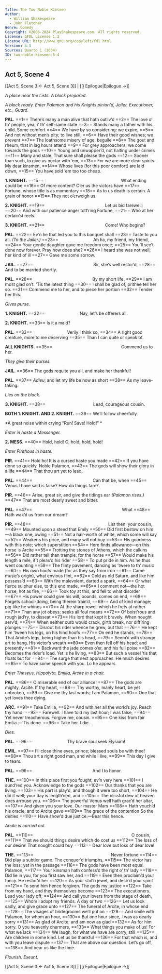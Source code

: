 ```yaml
---
Title: The Two Noble Kinsmen
Author: 
  - William Shakespeare
  - John Fletcher
Genre: Comedy
Copyright: ©2005-2024 PlayShakespeare.com. All rights reserved.
License: GFDL License 1.3
License URL: http://www.gnu.org/copyleft/fdl.html
Version: 4.3
Sources: Quarto 1 (1634)
ID: two-noble-kinsmen-5-4
---
```


## Act 5, Scene 4
[[Act 5, Scene 3|← Act 5, Scene 3]] | [[ị Epilogue|Epilogue →]]

*A place near the Lists. A block prepared.*

*A block ready. Enter Palamon and his Knights pinion’d, Jailer, Executioner, etc., Guard.*

**PAL.**
==1== There’s many a man alive that hath outliv’d
==2== The love o’ th’ people, yea, i’ th’ self-same state
==3== Stands many a father with his child. Some comfort
==4== We have by so considering: we expire,
==5== And not without men’s pity; to live still,
==6== Have their good wishes; we prevent
==7== The loathsome misery of age, beguile
==8== The gout and rheum, that in lag hours attend
==9== For grey approachers; we come towards the gods
==10== Young and unwapper’d, not halting under crimes
==11== Many and stale. That sure shall please the gods
==12== Sooner than such, to give us nectar with ’em,
==13== For we are more clear spirits. My dear kinsmen,
==14== Whose lives (for this poor comfort) are laid down,
==15== You have sold ’em too too cheap.

**1. KNIGHT.**
==15==                   What ending could be
==16== Of more content? O’er us the victors have
==17== Fortune, whose title is as momentary
==18== As to us death is certain. A grain of honor
==19== They not o’erweigh us.

**2. KNIGHT.**
==19==               Let us bid farewell;
==20== And with our patience anger tott’ring Fortune,
==21== Who at her certain’st reels.

**3. KNIGHT.**
==21==               Come! Who begins?

**PAL.**
==22== Ev’n he that led you to this banquet shall
==23== Taste to you all.
*(To the Jailer.)*
==23==         Ah ha, my friend, my friend,
==24== Your gentle daughter gave me freedom once;
==25== You’ll see’t done now forever. Pray how does she?
==26== I heard she was not well; her kind of ill
==27== Gave me some sorrow.

**JAIL.**
==27==               Sir, she’s well restor’d,
==28== And to be married shortly.

**PAL.**
==28==               By my short life,
==29== I am most glad on’t. ’Tis the latest thing
==30== I shall be glad of, prithee tell her so.
==31== Commend me to her, and to piece her portion
==32== Tender her this.

*Gives purse.*

**1. KNIGHT.**
==32==         Nay, let’s be offerers all.

**2. KNIGHT.**
==33== Is it a maid?

**PAL.**
==33==         Verily I think so,
==34== A right good creature, more to me deserving
==35== Than I can quite or speak of.

**ALL KNIGHTS.**
==35==                 Commend us to her.

*They give their purses.*

**JAIL.**
==36== The gods requite you all, and make her thankful!

**PAL.**
==37== *Adieu*; and let my life be now as short
==38== As my leave-taking.

*Lies on the block.*

**3. KNIGHT.**
==38==            Lead, courageous cousin.

**BOTH 1. KNIGHT. AND 2. KNIGHT.**
==39== We’ll follow cheerfully.

*A great noise within crying “Run! Save! Hold!” *

*Enter in haste a Messenger.*

**2. MESS.**
==40== Hold, hold! O, hold, hold, hold!

*Enter Pirithous in haste.*

**PIR.**
==41== Hold ho! It is a cursed haste you made
==42== If you have done so quickly. Noble Palamon,
==43== The gods will show their glory in a life
==44== That thou art yet to lead.

**PAL.**
==44==               Can that be, when
==45== Venus I have said is false? How do things fare?

**PIR.**
==46== Arise, great sir, and give the tidings ear
*(Palamon rises.)*
==47== That are most dearly sweet and bitter.

**PAL.**
==47==                      What
==48== Hath wak’d us from our dream?

**PIR.**
==48==                   List then: your cousin,
==49== Mounted upon a steed that Emily
==50== Did first bestow on him—a black one, owing
==51== Not a hair-worth of white, which some will say
==52== Weakens his price, and many will not buy
==53== His goodness with this note; which superstition
==54== Here finds allowance—on this horse is Arcite
==55== Trotting the stones of Athens, which the calkins
==56== Did rather tell than trample; for the horse
==57== Would make his length a mile, if’t pleas’d his rider
==58== To put pride in him. As he thus went counting
==59== The flinty pavement, dancing as ’twere to th’ music
==60== His own hoofs made (for as they say from iron
==61== Came music’s origin), what envious flint,
==62== Cold as old Saturn, and like him possess’d
==63== With fire malevolent, darted a spark,
==64== Or what fierce sulphur else, to this end made,
==65== I comment not—the hot horse, hot as fire,
==66== Took toy at this, and fell to what disorder
==67== His power could give his will, bounds, comes on end,
==68== Forgets school-doing, being therein train’d,
==69== And of kind manage; pig-like he whines
==70== At the sharp rowel, which he frets at rather
==71== Than any jot obeys; seeks all foul means
==72== Of boist’rous and rough jad’ry, to disseat
==73== His lord that kept it bravely. When nought serv’d,
==74== When neither curb would crack, girth break, nor diff’ring plunges
==75== Disroot his rider whence he grew, but that
==76== He kept him ’tween his legs, on his hind hoofs
==77== On end he stands,
==78== That Arcite’s legs, being higher than his head,
==79== Seem’d with strange art to hang. His victor’s wreath
==80== Even then fell off his head; and presently
==81== Backward the jade comes o’er, and his full poise
==82== Becomes the rider’s load. Yet is he living,
==83== But such a vessel ’tis that floats but for
==84== The surge that next approaches. He much desires
==85== To have some speech with you. Lo he appears.

*Enter Theseus, Hippolyta, Emilia, Arcite in a chair.*

**PAL.**
==86== O miserable end of our alliance!
==87== The gods are mighty, Arcite. If thy heart,
==88== Thy worthy, manly heart, be yet unbroken,
==89== Give me thy last words; I am Palamon,
==90== One that yet loves thee dying.

**ARC.**
==91== Take Emilia,
==92== And with her all the world’s joy. Reach thy hand;
==93== Farewell. I have told my last hour; I was false,
==94== Yet never treacherous. Forgive me, cousin.
==95== One kiss from fair Emilia.—’Tis done.
==96== Take her. I die.

*Dies.*

**PAL.**
==96==         Thy brave soul seek Elysium!

**EMIL.**
==97== I’ll close thine eyes, prince; blessed souls be with thee!
==98== Thou art a right good man, and while I live,
==99== This day I give to tears.

**PAL.**
==99==               And I to honor.

**THE.**
==100== In this place first you fought; ev’n very here
==101== I sund’red you. Acknowledge to the gods
==102== Our thanks that you are living.
==103== His part is play’d, and though it were too short,
==104== He did it well; your day is length’ned, and
==105== The blissful dew of heaven does arrouse you.
==106== The powerful Venus well hath grac’d her altar,
==107== And given you your love. Our master Mars
==108== Hath vouch’d his oracle, and to Arcite gave
==109== The grace of the contention So the deities
==110== Have show’d due justice.—Bear this hence.

*Arcite is carried out.*

**PAL.**
==110==                        O cousin,
==111== That we should things desire which do cost us
==112== The loss of our desire! That nought could buy
==113== Dear love but loss of dear love!

**THE.**
==113==                   Never fortune
==114== Did play a subtler game. The conquer’d triumphs,
==115== The victor has the loss; yet in the passage
==116== The gods have been most equal. Palamon,
==117== Your kinsman hath confess’d the right o’ th’ lady
==118== Did lie in you, for you first saw her, and
==119== Even then proclaim’d your fancy. He restor’d her
==120== As your stol’n jewel, and desir’d your spirit
==121== To send him hence forgiven. The gods my justice
==122== Take from my hand, and they themselves become
==123== The executioners. Lead your lady off;
==124== And call your lovers from the stage of death,
==125== Whom I adopt my friends. A day or two
==126== Let us look sadly, and give grace unto
==127== The funeral of Arcite, in whose end
==128== The visages of bridegrooms we’ll put on
==129== And smile with Palamon; for whom an hour,
==130== But one hour since, I was as dearly sorry
==131== As glad of Arcite; and am now as glad
==132== As for him sorry. O you heavenly charmers,
==133== What things you make of us! For what we lack
==134== We laugh, for what we have are sorry, still
==135== Are children in some kind. Let us be thankful
==136== For that which is, and with you leave dispute
==137== That are above our question. Let’s go off,
==138== And bear us like the time.

*Flourish. Exeunt.*

[[Act 5, Scene 3|← Act 5, Scene 3]] | [[ị Epilogue|Epilogue →]]